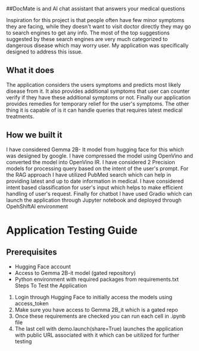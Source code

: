 ##DocMate is and AI chat assistant that answers your medical questions

Inspiration for this project is that people often have few minor symptoms they are facing, while they doesn't want to visit doctor directly they may go to search engines to get any info. The most of the top suggestions suggested by these search engines are very much categorized to dangerous disease which may worry user. My application was specifically designed to address this issue.
## What it does
The application considers the users symptoms and predicts most likely disease from it. It also provides additional symptoms that user can counter verify if they have these additional symptoms or not. Finally our application provides remedies for temporary relief for the user's symptoms. The other thing it is capable of is it can handle queries that requires latest medical treatments.

## How we built it
I have considered Gemma 2B- It model from hugging face for this which was designed by google. I have compressed the model using OpenVino and converted the model into OpenVino IR. I have considered 2 Precision models for processing query based on the intent of the user's prompt. For the RAG approach I have utilized PubMed search which can help in providing latest and up to date information in medical.
I have considered intent based classification for user's input which helps to make efficient handling of user's request. Finally for chatbot I have used Gradio which can launch the application through Jupyter notebook and deployed through OpehShiftAI environment

# Application Testing Guide

## Prerequisites
- Hugging Face account
- Access to Gemma 2B-it model (gated repository)
- Python environment with required packages from requirements.txt
Steps To Test the Application
1) Login through Hugging Face to initially access the models using access_token
2) Make sure you have access to Gemma 2B_it which is a gated repo
3) Once these requirements are checked you can run each cell in .ipynb file
4) The last cell with demo.launch(share=True) launches the application with public URL associated with it which can be uitilized for further testing
   
